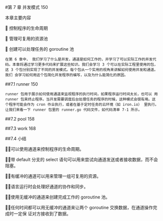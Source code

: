 











#第 7 章 并发模式 150 

本章主要内容 

 控制程序的生命周期 

 管理可复用的资源池 

 创建可以处理任务的 goroutine 池 

	在第 6 章中， 我们学习了什么是并发，通道是如何工作的，并学习了可以实际工作的并发代 码。本章将通过学习更多代码来扩展这些知识。我们会学习 3 个可以在实际工程里使用的包，这 3 个包分别实现了不同的并发模式。每个包从一个实用的视角来讲解如何使用并发和通道。我们 会学习如何用这个包简化并发程序的编写，以及为什么能简化的原因。  

##7.1 runner 150  

	runner 包用于展示如何使用通道来监视程序的执行时间，如果程序运行时间太长，也可以 用 runner 包来终止程序。当开发需要调度后台处理任务的程序的时候，这种模式会很有用。这 个程序可能会作为 cron 作业执行，或者在基于定时任务的云环境（如 iron.io） 里执行。 让我们来看一下 runner 包里的 runner.go 代码文件，如代码清单 7-1 所示。

  

##7.2 pool 158 



##7.3 work 168 



##7.4 小结 

可以使用通道来控制程序的生命周期。 

带 default 分支的 select 语句可以用来尝试向通道发送或者接收数据，而不会阻塞。 

有缓冲的通道可以用来管理一组可复用的资源。 

语言运行时会处理好通道的协作和同步。

 使用无缓冲的通道来创建完成工作的 goroutine 池。 

任何时间都可以用无缓冲的通道来让两个 goroutine 交换数据，在通道操作完成时一定保 证对方接收到了数据。  